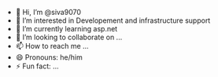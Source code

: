 - 👋 Hi, I’m @siva9070
- 👀 I’m interested in Developement and infrastructure support
- 🌱 I’m currently learning asp.net
- 💞️ I’m looking to collaborate on ...
- 📫 How to reach me ...
- 😄 Pronouns: he/him
- ⚡ Fun fact: ...

<!---
siva9070/siva9070 is a ✨ special ✨ repository because its `README.md` (this file) appears on your GitHub profile.
You can click the Preview link to take a look at your changes.
--->

